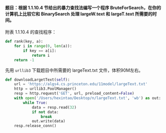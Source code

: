 #### 题目：根据 1.1.10.4 节给出的暴力查找法编写一个程序 BruteForSearch，在你的计算机上比较它和 BinarySearch 处理 largeW.text 和 largeT.text 所需要的时间。

附表 1.1.10.4 的查找程序：

``` python
def rank(key, a):
    for i in range(0, len(a)):
        if key == a[i]:
            return i
    return -1
```

先用 `urllib3` 下载题目中所需要的 largeText.txt 文件，体积90M左右。

``` python
def downloadLargetText(self):
	url = 'https://algs4.cs.princeton.edu/11model/largeText.txt'
    http = urllib3.PoolManager()
    resp = http.request('GET', url, preload_content=False) 
    with open('/Users/hexintao/Desktop/n/largeText.txt', 'wb') as out:
        while True:
            data = resp.read(32)
            if not data:
                break
            out.write(data)
    resp.release_conn()
```

